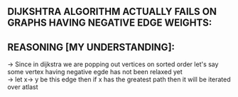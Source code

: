 **DIJKSHTRA ALGORITHM ACTUALLY FAILS ON GRAPHS HAVING NEGATIVE EDGE WEIGHTS:**
---

**REASONING [MY UNDERSTANDING]:**
---
-> Since in dijkstra we are popping out vertices on sorted order let's say some vertex having negative egde has not been relaxed yet \
-> let x-> y be this edge then if x has the greatest path then it will be iterated over atlast 
